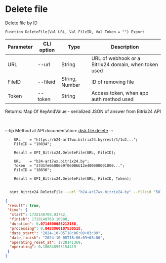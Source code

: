 ﻿---
sidebar_position: 4
---

# Delete file
 Delete file by ID



`Function DeleteFile(Val URL, Val FileID, Val Token = "") Export`

  | Parameter | CLI option | Type | Description |
  |-|-|-|-|
  | URL | --url | String | URL of webhook or a Bitrix24 domain, when token used |
  | FileID | --fileid | String, Number | ID of removing file |
  | Token | --token | String | Access token, when app auth method used |

  
  Returns:  Map Of KeyAndValue - serialized JSON of answer from Bitrix24 API

<br/>

:::tip
Method at API documentation: [disk.file.delete](https://dev.1c-bitrix.ru/rest_help/disk/file/disk_file_delete.php)
:::
<br/>


```bsl title="Code example"
    URL    = "https://b24-ar17wx.bitrix24.by/rest/1/1o2...";
    FileID = "10834";

    Result = OPI_Bitrix24.DeleteFile(URL, FileID);

    URL    = "b24-ar17wx.bitrix24.by";
    Token  = "37d1fe66006e9f06006b12e400000001000...";
    FileID = "10836";

    Result = OPI_Bitrix24.DeleteFile(URL, FileID, Token);
```



```sh title="CLI command example"
    
  oint bitrix24 DeleteFile --url "b24-ar17wx.bitrix24.by" --fileid "5010" --token "fe3fa966006e9f06006b12e400000001000..."

```

```json title="Result"
{
 "result": true,
 "time": {
  "start": 1728140769.03762,
  "finish": 1728140769.10908,
  "duration": 0.0714600086212158,
  "processing": 0.0428860187530518,
  "date_start": "2024-10-05T18:06:09+03:00",
  "date_finish": "2024-10-05T18:06:09+03:00",
  "operating_reset_at": 1728141369,
  "operating": 0.106848955154419
 }
}
```
